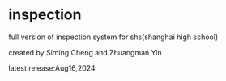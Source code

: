 # inspection
full version of inspection system for shs(shanghai high school)

created by Siming Cheng and Zhuangman Yin

latest release:Aug16,2024

